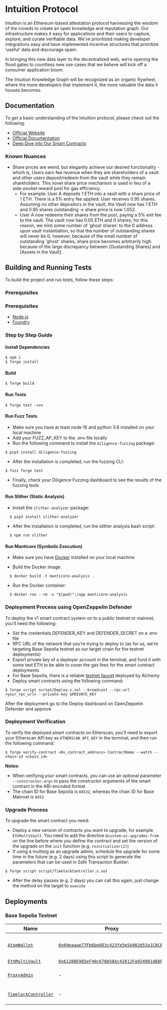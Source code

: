 # Intuition Protocol

Intuition is an Ethereum-based attestation protocol harnessing the wisdom of the crowds to create an open knowledge and reputation graph. Our infrastructure makes it easy for applications and their users to capture, explore, and curate verifiable data. We’ve prioritized making developer integrations easy and have implemented incentive structures that prioritize ‘useful’ data and discourage spam.

In bringing this new data layer to the decentralized web, we’re opening the flood gates to countless new use cases that we believe will kick off a consumer application boom.

The Intuition Knowledge Graph will be recognized as an organic flywheel, where the more developers that implement it, the more valuable the data it houses becomes.

## Documentation

To get a basic understanding of the Intuition protocol, please check out the following:

- [Official Website](https://intuition.systems)
- [Official Documentation](https://docs.intuition.systems)
- [Deep Dive into Our Smart Contracts](https://intuition.gitbook.io/intuition-or-beta-contracts)

### Known Nuances

- Share prices are weird, but elegantly achieve our desired functionality - which is, Users earn fee revenue when they are shareholders of a vault and other users deposit/redeem from the vault while they remain shareholders. This novel share price mechanism is used in lieu of a side-pocket reward pool for gas efficiency.
  - For example: User A deposits 1 ETH into a vault with a share price of 1 ETH. There is a 5% entry fee applied. User receives 0.95 shares. Assuming no other depositors in the vault, the Vault now has 1 ETH and 0.95 shares outstanding -> share price is now 1.052.
  - User A now redeems their shares from the pool, paying a 5% exit fee to the vault. The vault now has 0.05 ETH and 0 shares; for this reason, we mint some number of 'ghost shares' to the 0 address upon vault instantiation, so that the number of outstanding shares will never be 0; however, because of the small number of outstanding 'ghost' shares, share price becomes arbitrarily high because of the large discrepancy between [Oustanding Shares] and [Assets in the Vault].

## Building and Running Tests

To build the project and run tests, follow these steps:

### Prerequisites

### Prerequisites

- [Node.js](https://nodejs.org/en/download/)
- [Foundry](https://getfoundry.sh)

### Step by Step Guide

#### Install Dependencies

```shell
$ npm i
$ forge install
```

#### Build

```shell
$ forge build
```

#### Run Tests

```shell
$ forge test -vvv
```

#### Run Fuzz Tests

- Make sure you have at least node 16 and python 3.6 installed on your local machine
- Add your FUZZ_AP_KEY to the .env file locally
- Run the following command to install the `diligence-fuzzing` package:

```shell
$ pip3 install diligence-fuzzing
```

- After the installation is completed, run the fuzzing CLI:

```shell
$ fuzz forge test
```

- Finally, check your Diligence Fuzzing dashboard to see the results of the fuzzing tests

#### Run Slither (Static Analysis)

- Install the `slither-analyzer` package:
  
```shell
  $ pip3 install slither-analyzer
```

- After the installation is completed, run the slither analysis bash script:

```shell
  $ npm run slither
```

#### Run Manticore (Symbolic Execution)

- Make sure you have [Docker](https://docker.com/products/docker-desktop) installed on your local machine

- Build the Docker image:

```shell
  $ docker build -t manticore-analysis .
```

- Run the Docker container:

```shell
  $ docker run --rm -v "$(pwd)":/app manticore-analysis
```

### Deployment Process using OpenZeppelin Defender

To deploy the v1 smart contract system on to a public testnet or mainnet, you’ll need the following:

- Set the credentials DEFENDER_KEY and DEFENDER_SECRET on a .env file
- RPC URL of the network that you’re trying to deploy to (as for us, we’re targeting Base Sepolia testnet as our target chain for the testnet deployments)
- Export private key of a deployer account in the terminal, and fund it with some test ETH to be able to cover the gas fees for the smart contract deployments
- For Base Sepolia, there is a reliable [testnet faucet](https://alchemy.com/faucets/base-sepolia) deployed by Alchemy
- Deploy smart contracts using the following command:

```shell
$ forge script script/Deploy.s.sol --broadcast --rpc-url <your_rpc_url> --private-key $PRIVATE_KEY
```

After the deployment go to the Deploy dashboard on OpenZeppelin Defender and approve

### Deployment Verification

To verify the deployed smart contracts on Etherscan, you’ll need to export your Etherscan API key as `ETHERSCAN_API_KEY` in the terminal, and then run the following command:

```shell
$ forge verify-contract <0x_contract_address> ContractName --watch --chain-id <chain_id>
```

**Notes:**

- When verifying your smart contracts, you can use an optional parameter `--constructor-args` to pass the constructor arguments of the smart contract in the ABI-encoded format
- The chain ID for Base Sepolia is `84532`, whereas the chain ID for Base Mainnet is `8453`

### Upgrade Process

To upgrade the smart contract you need:

- Deploy a new version of contracts you want to upgrade, for example `EthMultiVault`. You need to add the directive `@custom:oz-upgrades-from` on the line before where you define the contract and set the version of the upgrade on the `init` function (e.g. `reinitializer(2)`)
- If using a multisig as an upgrade admin, schedule the upgrade for some time in the future (e.g. 2 days) using this script to generate the parameters that can be used in Safe Transaction Builder:

```shell
$ forge script script/TimelockController.s.sol
```

- After the delay passes (e.g. 2 days) you can call this again, just change the method on the target to `execute`

## Deployments

### Base Sepolia Testnet

| Name | Proxy | Implementation | Notes |
| -------- | -------- | -------- | -------- |
| [`AtomWallet`](https://github.com/0xIntuition/intuition-contracts/blob/tob-audit/src/AtomWallet.sol) | [`0x69eaaae77Fb6be0D3c423fe5e5A982d53a1C8CBc`](https://sepolia.basescan.org/address/0x69eaaae77Fb6be0D3c423fe5e5A982d53a1C8CBc) | [`0xDF0d74A6325082b9E6041e4A5F8a6d52E0e8de46`](https://sepolia.basescan.org/address/0xDF0d74A6325082b9E6041e4A5F8a6d52E0e8de46) | AtomWalletBeacon: [`BeaconProxy`](https://github.com/OpenZeppelin/openzeppelin-contracts/blob/v5.0.2/contracts/proxy/beacon/BeaconProxy.sol) <br /> Atom Wallets: [`UpgradeableBeacon`](https://github.com/OpenZeppelin/openzeppelin-contracts/blob/v5.0.2/contracts/proxy/beacon/UpgradeableBeacon.sol) |
| [`EthMultiVault`](https://github.com/0xIntuition/intuition-contracts/blob/tob-audit/src/EthMultiVault.sol) | [`0x61200E985eF40c676b58Ac42012Fa924981d88FB`](https://sepolia.basescan.org/address/0x61200E985eF40c676b58Ac42012Fa924981d88FB) | [`0x43eF3B52BE0DDD1112E87d0ea492d9eF38786659`](https://sepolia.basescan.org/address/0x43eF3B52BE0DDD1112E87d0ea492d9eF38786659) | Proxy: [`TUP@5.0.2`](https://github.com/OpenZeppelin/openzeppelin-contracts/blob/v5.0.2/contracts/proxy/transparent/TransparentUpgradeableProxy.sol) |
| [`ProxyAdmin`](https://github.com/OpenZeppelin/openzeppelin-contracts/blob/v5.0.2/contracts/proxy/transparent/ProxyAdmin.sol) | - | [`0x8e2b6ad9B28d5e239EE779814b23d4766A9a3600`](https://sepolia.basescan.org/address/0x8e2b6ad9B28d5e239EE779814b23d4766A9a3600) | Used for upgrading `EthMultiVault` proxy contract |
| [`TimelockController`](https://github.com/OpenZeppelin/openzeppelin-contracts/blob/v5.0.2/contracts/governance/TimelockController.sol) | - | [`0xd75B08Ff002BE0B1ce43A91aE6Eabf5Ef04ec8ab`](https://sepolia.basescan.org/address/0xd75B08Ff002BE0B1ce43A91aE6Eabf5Ef04ec8ab) | Owner of the `ProxyAdmin` and `AtomWalletBeacon` |
